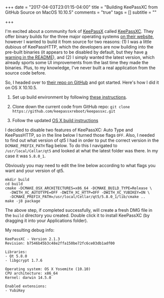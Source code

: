 +++
date = "2017-04-03T23:01:15-04:00"
title = "Building KeePassXC from GitHub Source on MacOS 10.10.5"
comments = "true"
tags = []
subtitle = ""

+++

I'm excited about a community fork of [KeePassX](https://www.keepassx.org/) called [KeePassXC](https://keepassxc.org). They offer binary builds for the three major operating systems [on their website](https://keepassxc.org/download), however I wanted to build it from source for two reasons: (1) I was a little dubious of KeePassHTTP, which the developers are now building into the pre-built binaries (it appears to be disabled by default, but they have [a warning in the README](https://github.com/keepassxreboot/keepassxc#note-about-keepasshttp)), and (2) I simply wanted the latest version, which already sports some UI improvements from the last time they made the binaries. Plus, to my knowledge, I've never built a real application from the source code before.

So, I headed over to [their repo on GitHub](https://github.com/keepassxreboot/keepassxc) and got started. Here's how I did it on OS X 10.10.5.

<!-- read more -->

1. Set up build environment by following [these instructions](https://github.com/keepassxreboot/keepassxc/wiki/Set-up-Build-Environment-on-OS-X).

2. Clone down the current code from GitHub repo: `git clone https://github.com/keepassxreboot/keepassxc.git` 

3. Follow the updated [OS X build instructions](https://github.com/keepassxreboot/keepassxc/wiki/Building-KeePassXC#os-x)

I decided to disable two features of KeePassXC: Auto Type and KeePassHTTP, so in the line below I turned those flags `OFF`. Also, I needed to find out what version of qt5 I had in order to put the correct version in the `DCMAKE_PREFIX_PATH` flag below. To do this I navigated to `/usr/local/Cellar/qt5` and looked at what the latest folder was there. In my case it was `5.8.0_1`. 

Obviously you may need to edit the line below according to what flags you want and your version of qt5.

```
mkdir build
cd build
cmake -DCMAKE_OSX_ARCHITECTURES=x86_64 -DCMAKE_BUILD_TYPE=Release \
  -DWITH_XC_AUTOTYPE=OFF -DWITH_XC_HTTP=OFF -DWITH_XC_YUBIKEY=ON \
  -DCMAKE_PREFIX_PATH=/usr/local/Cellar/qt5/5.8.0_1/lib/cmake ..
make -j8 package
```

The above step, if completed successfully, will create a fresh DMG file in the `build` directory you created. Double click it to install KeePassXC (by dragging it into your Applications folder).


My resulting debug info:

```
KeePassXC - Version 2.1.3
Revision: b7546b45b3c48e2ffa150be72fc6ce03db1adf00

Libraries:
- Qt 5.8.0
- libgcrypt 1.7.6

Operating system: OS X Yosemite (10.10)
CPU architecture: x86_64
Kernel: darwin 14.5.0

Enabled extensions:
- YubiKey
```
